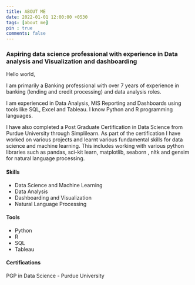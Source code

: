 ```yaml
---
title: ABOUT ME
date: 2022-01-01 12:00:00 +0530 
tags: [about me]
pin : true 
comments: false
---
```


###  Aspiring data science professional with experience in Data analysis and Visualization and dashboarding
Hello world, 

I am primarily a Banking professional with over 7 years of experience in banking (lending and credit processing) and data analysis roles.

I am experienced in Data Analysis, MIS Reporting and Dashboards using tools like SQL, Excel and Tableau.
I know Python and R programming languages.

I have also completed a Post Graduate Certification in Data Science from Purdue University through Simplilearn.
As part of the certification I have worked on various projects and learnt various fundamental skills for data science and machine learning. This includes working with various python libraries such as pandas, sci-kit learn, matplotlib, seaborn , nltk and gensim for natural language processing.

#### Skills
* Data Science and Machine Learning
* Data Analysis
* Dashboarding and Visualization
* Natural Language Processing 

#### Tools 
* Python 
* R
* SQL
* Tableau

#### Certifications
PGP in Data Science - Purdue University
